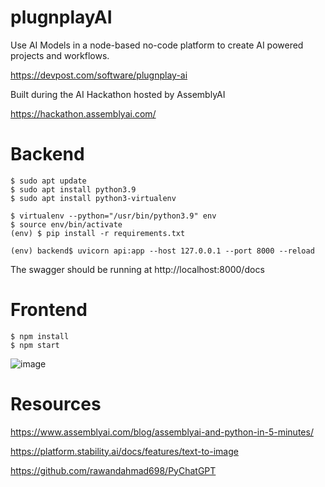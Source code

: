# plugnplayAI

Use AI Models in a node-based no-code platform to create AI powered projects and workflows.

https://devpost.com/software/plugnplay-ai


Built during the AI Hackathon hosted by AssemblyAI

https://hackathon.assemblyai.com/


# Backend

```shell
$ sudo apt update
$ sudo apt install python3.9
$ sudo apt install python3-virtualenv

$ virtualenv --python="/usr/bin/python3.9" env
$ source env/bin/activate
(env) $ pip install -r requirements.txt

(env) backend$ uvicorn api:app --host 127.0.0.1 --port 8000 --reload
```
The swagger should be running at http://localhost:8000/docs


# Frontend

```
$ npm install
$ npm start
```

![image](https://user-images.githubusercontent.com/33307/206912348-2f2b8f23-c26e-4824-a423-9243915d4a8e.png)


# Resources

https://www.assemblyai.com/blog/assemblyai-and-python-in-5-minutes/

https://platform.stability.ai/docs/features/text-to-image

https://github.com/rawandahmad698/PyChatGPT
